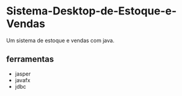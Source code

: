 # Sistema-Desktop-de-Estoque-e-Vendas

Um sistema de estoque e vendas com java. 

## ferramentas 
- jasper 
- javafx
- jdbc 




